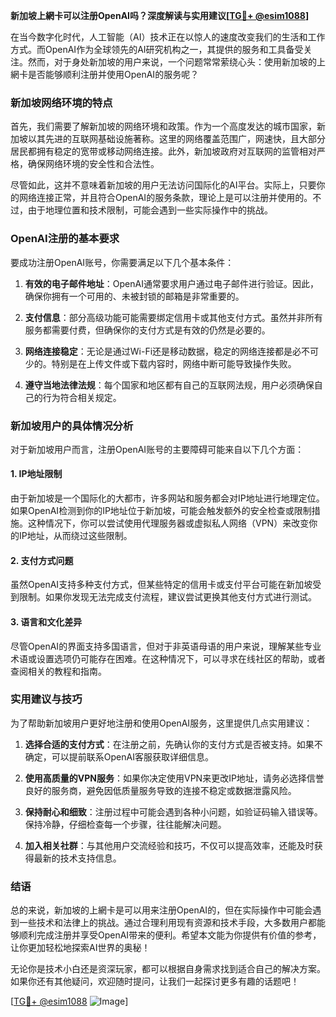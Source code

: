 **新加坡上網卡可以注册OpenAI吗？深度解读与实用建议[[TG💪+ @esim1088](https://t.me/s/esim1088)]**

在当今数字化时代，人工智能（AI）技术正在以惊人的速度改变我们的生活和工作方式。而OpenAI作为全球领先的AI研究机构之一，其提供的服务和工具备受关注。然而，对于身处新加坡的用户来说，一个问题常常萦绕心头：使用新加坡的上網卡是否能够顺利注册并使用OpenAI的服务呢？

### 新加坡网络环境的特点

首先，我们需要了解新加坡的网络环境和政策。作为一个高度发达的城市国家，新加坡以其先进的互联网基础设施著称。这里的网络覆盖范围广，网速快，且大部分居民都拥有稳定的宽带或移动网络连接。此外，新加坡政府对互联网的监管相对严格，确保网络环境的安全性和合法性。

尽管如此，这并不意味着新加坡的用户无法访问国际化的AI平台。实际上，只要你的网络连接正常，并且符合OpenAI的服务条款，理论上是可以注册并使用的。不过，由于地理位置和技术限制，可能会遇到一些实际操作中的挑战。

### OpenAI注册的基本要求

要成功注册OpenAI账号，你需要满足以下几个基本条件：

1. **有效的电子邮件地址**：OpenAI通常要求用户通过电子邮件进行验证。因此，确保你拥有一个可用的、未被封锁的邮箱是非常重要的。
   
2. **支付信息**：部分高级功能可能需要绑定信用卡或其他支付方式。虽然并非所有服务都需要付费，但确保你的支付方式是有效的仍然是必要的。

3. **网络连接稳定**：无论是通过Wi-Fi还是移动数据，稳定的网络连接都是必不可少的。特别是在上传文件或下载内容时，网络中断可能导致操作失败。

4. **遵守当地法律法规**：每个国家和地区都有自己的互联网法规，用户必须确保自己的行为符合相关规定。

### 新加坡用户的具体情况分析

对于新加坡用户而言，注册OpenAI账号的主要障碍可能来自以下几个方面：

#### 1. IP地址限制

由于新加坡是一个国际化的大都市，许多网站和服务都会对IP地址进行地理定位。如果OpenAI检测到你的IP地址位于新加坡，可能会触发额外的安全检查或限制措施。这种情况下，你可以尝试使用代理服务器或虚拟私人网络（VPN）来改变你的IP地址，从而绕过这些限制。

#### 2. 支付方式问题

虽然OpenAI支持多种支付方式，但某些特定的信用卡或支付平台可能在新加坡受到限制。如果你发现无法完成支付流程，建议尝试更换其他支付方式进行测试。

#### 3. 语言和文化差异

尽管OpenAI的界面支持多国语言，但对于非英语母语的用户来说，理解某些专业术语或设置选项仍可能存在困难。在这种情况下，可以寻求在线社区的帮助，或者查阅相关的教程和指南。

### 实用建议与技巧

为了帮助新加坡用户更好地注册和使用OpenAI服务，这里提供几点实用建议：

1. **选择合适的支付方式**：在注册之前，先确认你的支付方式是否被支持。如果不确定，可以提前联系OpenAI客服获取详细信息。

2. **使用高质量的VPN服务**：如果你决定使用VPN来更改IP地址，请务必选择信誉良好的服务商，避免因低质量服务导致的连接不稳定或数据泄露风险。

3. **保持耐心和细致**：注册过程中可能会遇到各种小问题，如验证码输入错误等。保持冷静，仔细检查每一个步骤，往往能解决问题。

4. **加入相关社群**：与其他用户交流经验和技巧，不仅可以提高效率，还能及时获得最新的技术支持信息。

### 结语

总的来说，新加坡的上網卡是可以用来注册OpenAI的，但在实际操作中可能会遇到一些技术和法律上的挑战。通过合理利用现有资源和技术手段，大多数用户都能够顺利完成注册并享受OpenAI带来的便利。希望本文能为你提供有价值的参考，让你更加轻松地探索AI世界的奥秘！

无论你是技术小白还是资深玩家，都可以根据自身需求找到适合自己的解决方案。如果你还有其他疑问，欢迎随时提问，让我们一起探讨更多有趣的话题吧！

[[TG💪+ @esim1088](https://t.me/s/esim1088) ![Image](https://i.postimg.cc/4NQfJmqS/Snipaste-2025-05-13-00-14-12.png)]